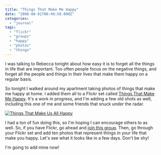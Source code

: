 ```yaml
---
title: "Things That Make Me Happy"
date: "2008-08-01T06:40:58.000Z"
categories: 
  - "journal"
tags: 
  - "flickr"
  - "groups"
  - "happy"
  - "photos"
  - "things"
---
```


I was talking to Rebecca tonight about how easy it is to forget all the things in life that are important. Too often people focus on the negative things, and forget all the people and things in their lives that make them happy on a regular basis.

So tonight I walked around my apartment taking photos of things that make me happy at home. I added them all to a Flickr set called [Things That Make Me Happy](http://flickr.com/photos/duanestorey/sets/72157606482162371/). It's a work in progress, and I'm adding a few old shots as well, including this one of me and some friends that snuck under the radar.

[![Things That Make Us All Happy](http://farm4.static.flickr.com/3268/2722018972_a380213c3f.jpg?v=0)](http://flickr.com/photos/duanestorey/2722018972/)

I had a ton of fun doing this, so I'm hoping I can encourage others to as well. So, if you have Flickr, go ahead and [join this group](http://flickr.com/groups/802307@N24/). Then, go through your Flickr set and add ten photos that represent things in your life that make you happy. Let's see what it looks like in a few days. Don't be shy!

I'm going to add mine now!
